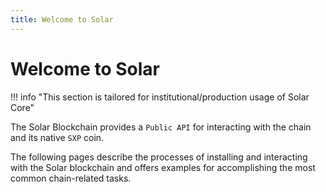```yaml
---
title: Welcome to Solar
---
```


# Welcome to Solar

!!! info "This section is tailored for institutional/production usage of Solar Core"

The Solar Blockchain provides a `Public API` for interacting with the chain and its native `SXP` coin.

The following pages describe the processes of installing and interacting with the Solar blockchain and offers examples for accomplishing the most common chain-related tasks.
